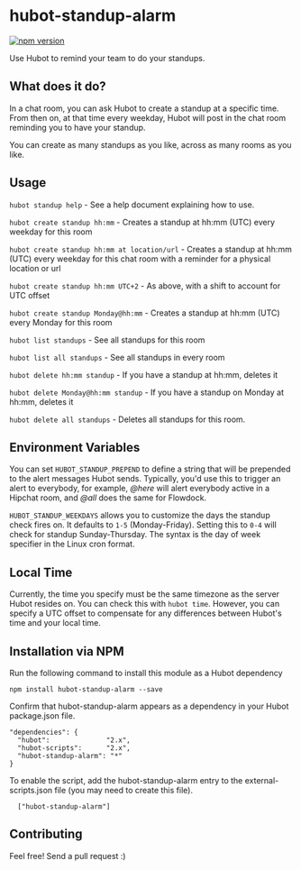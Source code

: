 hubot-standup-alarm
===================

[![npm version](https://badge.fury.io/js/hubot-standup-alarm.svg)](http://badge.fury.io/js/hubot-standup-alarm)

Use Hubot to remind your team to do your standups.

## What does it do?

In a chat room, you can ask Hubot to create a standup at a specific time. From then on, at that time every weekday, Hubot will post in the chat room reminding you to have your standup.

You can create as many standups as you like, across as many rooms as you like.

## Usage

`hubot standup help` - See a help document explaining how to use.

`hubot create standup hh:mm` - Creates a standup at hh:mm (UTC) every weekday for this room

`hubot create standup hh:mm at location/url` - Creates a standup at hh:mm (UTC) every weekday for this chat room with a reminder for a physical location or url

`hubot create standup hh:mm UTC+2` - As above, with a shift to account for UTC offset

`hubot create standup Monday@hh:mm` - Creates a standup at hh:mm (UTC) every Monday for this room

`hubot list standups` - See all standups for this room

`hubot list all standups` - See all standups in every room

`hubot delete hh:mm standup` - If you have a standup at hh:mm, deletes it

`hubot delete Monday@hh:mm standup` - If you have a standup on Monday at hh:mm, deletes it

`hubot delete all standups` - Deletes all standups for this room.

## Environment Variables

You can set ```HUBOT_STANDUP_PREPEND``` to define a string that will be prepended to the alert messages Hubot sends. Typically, you'd use this to trigger an alert to everybody, for example, *@here* will alert everybody active in a Hipchat room, and *@all* does the same for Flowdock.

```HUBOT_STANDUP_WEEKDAYS``` allows you to customize the days the standup check fires on. It defaults to `1-5` (Monday-Friday). Setting this to
`0-4` will check for standup Sunday-Thursday. The syntax is the day of week specifier in the Linux cron format.

## Local Time

Currently, the time you specify must be the same timezone as the server Hubot resides on. You can check this with `hubot time`. However, you can specify a UTC offset to compensate for any differences between Hubot's time and your local time.

## Installation via NPM

Run the following command to install this module as a Hubot dependency

```
npm install hubot-standup-alarm --save
```

Confirm that hubot-standup-alarm appears as a dependency in your Hubot package.json file.

```
"dependencies": {
  "hubot":              "2.x",
  "hubot-scripts":      "2.x",
  "hubot-standup-alarm": "*"
}
```

To enable the script, add the hubot-standup-alarm entry to the external-scripts.json file (you may need to create this file).

```
  ["hubot-standup-alarm"]
```

## Contributing

Feel free! Send a pull request :)
